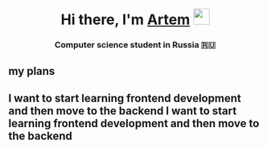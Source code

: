 <h1 align="center">Hi there, I'm <a href="https://daniilshat.ru/" target="_blank">Artem</a> 
<img src="https://github.com/blackcater/blackcater/raw/main/images/Hi.gif" height="32"/></h1>
<h3 align="center">Computer science student in Russia 🇷🇺</h3>


## my plans
I want to start learning frontend development and then move to the backend I want to start learning frontend development and then move to the backend 
---
